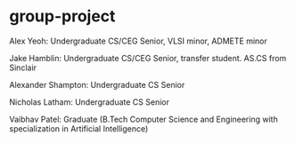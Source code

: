 # group-project

Alex Yeoh: Undergraduate CS/CEG Senior, VLSI minor, ADMETE minor

Jake Hamblin: Undergraduate CS/CEG Senior, transfer student. AS.CS from Sinclair

Alexander Shampton: Undergraduate CS Senior

Nicholas Latham: Undergraduate CS Senior

Vaibhav Patel: Graduate (B.Tech Computer Science and Engineering with specialization in Artificial Intelligence)
